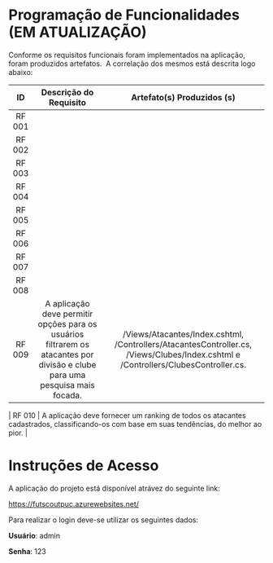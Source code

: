 # Programação de Funcionalidades (EM ATUALIZAÇÃO)

Conforme os requisitos funcionais foram implementados na aplicação, foram produzidos artefatos. 
A correlação dos mesmos está descrita logo abaixo:


| **ID** 	| **Descrição do Requisito** 	| **Artefato(s) Produzidos (s)** |
|:---:	|:---:	| :---:	|
| RF 001 |  |  |
|	RF 002 |  |  |
|	RF 003 |  |  |
|	RF 004 |  |  |
|	RF 005 |  |  |
|	RF 006 |  |  |
| RF 007 |  |  |
|	RF 008 |  |  |
|	RF 009 | A aplicação deve permitir opções para os usuários filtrarem os atacantes por divisão e clube para uma pesquisa mais focada. | /Views/Atacantes/Index.cshtml, /Controllers/AtacantesController.cs, /Views/Clubes/Index.cshtml e /Controllers/ClubesController.cs. | 

|	RF 010 | A aplicação deve fornecer um ranking de todos os atacantes cadastrados, classificando-os com base em suas tendências, do melhor ao pior. | 


# Instruções de Acesso

A aplicação do projeto está disponível atrávez do seguinte link:

https://futscoutpuc.azurewebsites.net/

Para realizar o login deve-se utilizar os seguintes dados:

**Usuário**: admin



**Senha**: 123
